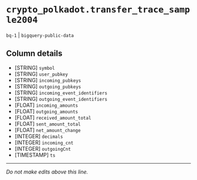 # `crypto_polkadot.transfer_trace_sample2004`
`bq-1` | `bigquery-public-data`

## Column details
* [STRING]    `symbol`
* [STRING]    `user_pubkey`
* [STRING]    `incoming_pubkeys`
* [STRING]    `outgoing_pubkeys`
* [STRING]    `incoming_event_identifiers`
* [STRING]    `outgoing_event_identifiers`
* [FLOAT]     `incoming_amounts`
* [FLOAT]     `outgoing_amounts`
* [FLOAT]     `received_amount_total`
* [FLOAT]     `sent_amount_total`
* [FLOAT]     `net_amount_change`
* [INTEGER]   `decimals`
* [INTEGER]   `incoming_cnt`
* [INTEGER]   `outgoingCnt`
* [TIMESTAMP] `ts`

-------------------------------------------------------------------------------
*Do not make edits above this line.*
